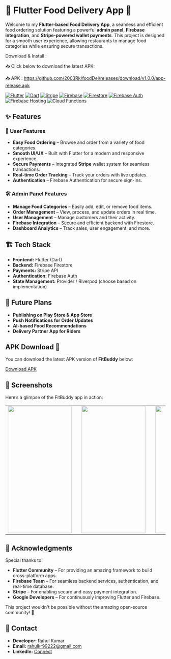 # 🍔 Flutter Food Delivery App 🚀

Welcome to my **Flutter-based Food Delivery App**, a seamless and efficient food ordering solution featuring a powerful **admin panel**, **Firebase integration**, and **Stripe-powered wallet payments**. This project is designed for a smooth user experience, allowing restaurants to manage food categories while ensuring secure transactions.

Download & Install : 

📥 Click below to download the latest APK:

📥 APK : https://github.com/2003Rk/foodDel/releases/download/v1.0.0/app-release.apk

[![Flutter](https://img.shields.io/badge/Flutter-v2.10.5-blue)](https://flutter.dev)
[![Dart](https://img.shields.io/badge/Dart-v2.18-blue)](https://dart.dev/)
[![Stripe](https://img.shields.io/badge/Stripe-Payments-blueviolet)](https://stripe.com/)
[![Firebase](https://img.shields.io/badge/Firebase-v9.0-yellow)](https://firebase.google.com/)
[![Firestore](https://img.shields.io/badge/Firestore-RealtimeDB-orange)](https://firebase.google.com/docs/firestore)
[![Firebase Auth](https://img.shields.io/badge/Firebase%20Auth-Secure-green)](https://firebase.google.com/docs/auth)
[![Firebase Hosting](https://img.shields.io/badge/Firebase%20Hosting-Deployed-blue)](https://firebase.google.com/docs/hosting)
[![Cloud Functions](https://img.shields.io/badge/Cloud%20Functions-Serverless-purple)](https://firebase.google.com/docs/functions)


## ✨ Features

### 📱 User Features
- **Easy Food Ordering** – Browse and order from a variety of food categories.
- **Smooth UI/UX** – Built with Flutter for a modern and responsive experience.
- **Secure Payments** – Integrated **Stripe** wallet system for seamless transactions.
- **Real-time Order Tracking** – Track your orders with live updates.
- **Authentication** – Firebase Authentication for secure sign-ins.

### 🛠️ Admin Panel Features
- **Manage Food Categories** – Easily add, edit, or remove food items.
- **Order Management** – View, process, and update orders in real time.
- **User Management** – Manage customers and their activity.
- **Firebase Integration** – Secure and efficient backend with Firestore.
- **Dashboard Analytics** – Track sales, user engagement, and more.

## 🏗️ Tech Stack
- **Frontend:** Flutter (Dart)
- **Backend:** Firebase Firestore
- **Payments:** Stripe API
- **Authentication:** Firebase Auth
- **State Management:** Provider / Riverpod (choose based on implementation)

## 🚀 Future Plans
- **Publishing on Play Store & App Store**
- **Push Notifications for Order Updates**
- **AI-based Food Recommendations**
- **Delivery Partner App for Riders**

## APK Download 📲

You can download the latest APK version of **FitBuddy** below:

[Download APK](https://github.com/2003Rk/foodDel/releases/download/v1.0.0/app-release.apk)

## 📸 Screenshots

Here’s a glimpse of the FitBuddy app in action:

<table align="center">
  <tr>
    <td><img src="https://drive.google.com/uc?id=1y16_Q4xgsl_52Ab2IouoW1Cif3JWYJQK" width="200" height="400"/></td>
    <td width="50"></td> <!-- This adds spacing -->
    <td><img src="https://drive.google.com/uc?id=1AUqPSGfxq_2PBPAc0xTUGYsCmSvqyij5" width="200" height="400"/></td>
    <td width="50"></td> <!-- This adds spacing -->
    <td><img src="https://drive.google.com/uc?id=1XUiBkhpy09kyy6WTUen0OUtHHm7E6-Wt" width="200" height="400"/></td>
  </tr>
</table>

## 🙌 Acknowledgments  

Special thanks to:  

- **Flutter Community** – For providing an amazing framework to build cross-platform apps.  
- **Firebase Team** – For seamless backend services, authentication, and real-time database.  
- **Stripe** – For enabling secure and easy payment integration.  
- **Google Developers** – For continuously improving Flutter and Firebase.  

This project wouldn't be possible without the amazing open-source community! 🚀  

## 📧 Contact

- **Developer:** Rahul Kumar  
- **Email:** rahulkr99222@gmail.com 
- **LinkedIn:** [Connect](www.linkedin.com/in/rahul-kr2000)  

